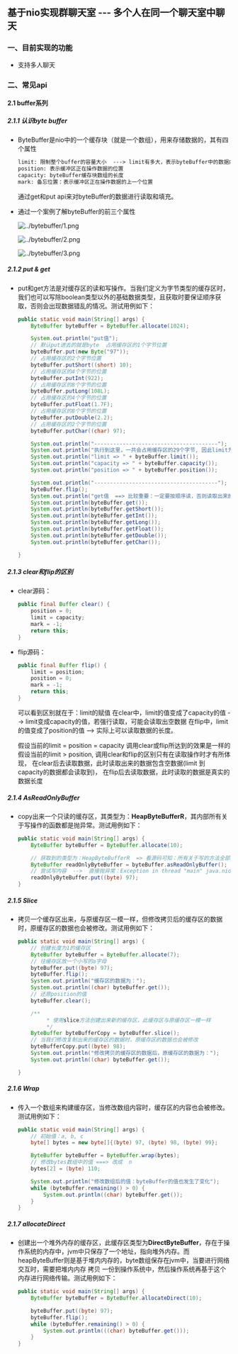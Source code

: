 ## 基于nio实现群聊天室 --- 多个人在同一个聊天室中聊天


### 一、目前实现的功能
* 支持多人聊天

### 二、常见api

#### 2.1 buffer系列

##### 2.1.1 认识byte buffer

* ByteBuffer是nio中的一个缓存块（就是一个数组），用来存储数据的，其有四个属性

  ```txt
  limit: 限制整个buffer的容量大小  ---> limit有多大，表示byteBuffer中的数据内容有多大
  position: 表示缓冲区正在操作数据的位置
  capacity: byteBuffer缓存块数组的长度
  mark: 备忘位置：表示缓冲区正在操作数据的上一个位置
  ```

  通过get和put api来对byteBuffer的数据进行读取和填充。

* 通过一个案例了解byteBuffer的前三个属性

  ![../bytebuffer/1.png](../bytebuffer/1.png)

  ![../bytebuffer/2.png](../bytebuffer/2.png)

  ![../bytebuffer/3.png](../bytebuffer/3.png)

##### 2.1.2 put & get

* put和get方法是对缓存区的读和写操作。当我们定义为字节类型的缓存区时，我们也可以写除boolean类型以外的基础数据类型，且获取时要保证顺序获取，否则会出现数据错乱的情况。测试用例如下：

  ```java
  public static void main(String[] args) {
      ByteBuffer byteBuffer = ByteBuffer.allocate(1024);
  
      System.out.println("put值");
      // 默认put进去的就是byte  占用缓存区的1个字节位置
      byteBuffer.put(new Byte("97"));
      // 占用缓存区的2个字节位置
      byteBuffer.putShort((short) 10);
      // 占用缓存区的4个字节的位置
      byteBuffer.putInt(922);
      // 占用缓存区的8个字节的位置
      byteBuffer.putLong(108L);
      // 占用缓存区的4个字节的位置
      byteBuffer.putFloat(1.7F);
      // 占用缓存区的8个字节的位置
      byteBuffer.putDouble(2.2);
      // 占用缓存区的2个字节的位置
      byteBuffer.putChar((char) 97);
  
      System.out.println("---------------------------------------");
      System.out.println("执行到这里，一共会占用缓存区的29个字节, 因此limit为1024，potision为29，capacity为1024");
      System.out.println("limit => " + byteBuffer.limit());
      System.out.println("capacity => " + byteBuffer.capacity());
      System.out.println("position => " + byteBuffer.position());
  
      System.out.println("---------------------------------------");
      byteBuffer.flip();
      System.out.println("get值  ==> 比较重要：一定要按顺序读，否则读取出来的数据自己都不认识！");
      System.out.println(byteBuffer.get());
      System.out.println(byteBuffer.getShort());
      System.out.println(byteBuffer.getInt());
      System.out.println(byteBuffer.getLong());
      System.out.println(byteBuffer.getFloat());
      System.out.println(byteBuffer.getDouble());
      System.out.println(byteBuffer.getChar());
  
  }
  ```

##### 2.1.3 clear和flip的区别

* clear源码：

  ```java
  public final Buffer clear() {
      position = 0;
      limit = capacity;
      mark = -1;
      return this;
  }
  ```

* flip源码：

  ```java
  public final Buffer flip() {
      limit = position;
      position = 0;
      mark = -1;
      return this;
  }
  ```

  可以看到区别就在于：limit的赋值
  在clear中，limit的值变成了capacity的值  --> limit变成capacity的值，若强行读取，可能会读取出空数据
  在flip中，limit的值变成了position的值   --> 实际上可以读取数据的长度。

  假设当前的limit = position = capacity  调用clear或flip所达到的效果是一样的
  假设当前的limit > position,   调用clear和flip的区别只有在读取操作时才有所体现，
  在clear后去读取数据，此时读取出来的数据包含空数据(limit 到 capacity的数据都会读取到)，
  在flip后去读取数据，此时读取的数据是真实的数据长度

##### 2.1.4 AsReadOnlyBuffer

* copy出来一个只读的缓存区，其类型为：**HeapByteBufferR**，其内部所有关于写操作的函数都是抛异常。测试用例如下：

  ```java
  public static void main(String[] args) {
      ByteBuffer byteBuffer = ByteBuffer.allocate(10);
  
      // 获取到的类型为：HeapByteBufferR  => 看源码可知：所有关于写的方法全部是抛异常
      ByteBuffer readOnlyByteBuffer = byteBuffer.asReadOnlyBuffer();
      // 尝试写内容  -->  直接抛异常：Exception in thread "main" java.nio.ReadOnlyBufferException
      readOnlyByteBuffer.put((byte) 97);
  }
  ```

##### 2.1.5 Slice

* 拷贝一个缓存区出来，与原缓存区一模一样，但修改拷贝后的缓存区的数据时，原缓存区的数据也会被修改。测试用例如下：

  ```java
  public static void main(String[] args) {
      // 创建长度为1的缓存区
      ByteBuffer byteBuffer = ByteBuffer.allocate(7);
      // 往缓存区放一个小写的a字母
      byteBuffer.put((byte) 97);
      byteBuffer.flip();
      System.out.println("缓存区的数据为：");
      System.out.println((char) byteBuffer.get());
      // 还原position的值
      byteBuffer.clear();
  
      /**
           * 使用slice方法创建出来新的缓存区，此缓存区与原缓存区一模一样
           */
      ByteBuffer byteBufferCopy = byteBuffer.slice();
      // 当我们修改复制出来的缓存区的数据时，原缓存区的数据也会被修改
      byteBufferCopy.put((byte) 98);
      System.out.println("修改拷贝的缓存区的数据后，原缓存区的数据为：");
      System.out.println((char) byteBuffer.get());
  
  }
  ```

##### 2.1.6 Wrap

* 传入一个数组来构建缓存区，当修改数组内容时，缓存区的内容也会被修改。测试用例如下：

  ```java
  public static void main(String[] args) {
      // 初始值：a, b, c
      byte[] bytes = new byte[]{(byte) 97, (byte) 98, (byte) 99};
  
      ByteBuffer byteBuffer = ByteBuffer.wrap(bytes);
      // 修改bytes数组中的值 ===> 改成  n
      bytes[2] = (byte) 110;
  
      System.out.println("修改数组后的值：byteBuffer的值也发生了变化");
      while (byteBuffer.remaining() > 0) {
          System.out.println((char) byteBuffer.get());
      }
  }
  ```

##### 2.1.7 allocateDirect

* 创建出一个堆外内存的缓存区，此缓存区类型为**DirectByteBuffer**，存在于操作系统的内存中，jvm中只保存了一个地址，指向堆外内存。而heapByteBuffer则是基于堆内内存的，byte数组保存在jvm中，当要进行网络交互时，需要把堆内内存 拷贝 一份到操作系统中，然后操作系统再基于这个内存进行网络传输。测试用例如下：

  ```java
  public static void main(String[] args) {
      ByteBuffer byteBuffer = ByteBuffer.allocateDirect(10);
  
      byteBuffer.put((byte) 97);
      byteBuffer.flip();
      while (byteBuffer.remaining() > 0) {
          System.out.println(((char) byteBuffer.get()));
      }
  }
  ```

  

